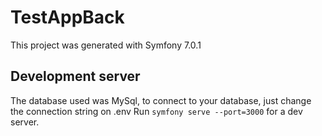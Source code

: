 # TestAppBack

This project was generated with Symfony 7.0.1

## Development server

The database used was MySql, to connect to your database, just change the connection string on .env
Run `symfony serve --port=3000` for a dev server.
